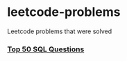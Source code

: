 # leetcode-problems
Leetcode problems that were solved

### [Top 50 SQL Questions](https://leetcode.com/studyplan/top-sql-50/)
